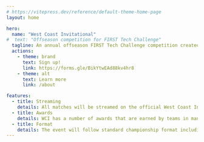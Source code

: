 ```yaml
---
# https://vitepress.dev/reference/default-theme-home-page
layout: home

hero:
  name: "West Coast Invitational"
#  text: "Offseason competition for FIRST Tech Challenge"
  tagline: An annual offseason FIRST Tech Challenge competition created to highlight team's true potential and to show off what they have accomplished this year in a fun but competitive event.
  actions:
    - theme: brand
      text: Sign up!
      link: https://forms.gle/BikYtwEAd88kv4hr8
    - theme: alt
      text: Learn more
      link: /about

features:
  - title: Streaming
    details: All matches will be streamed on the official West Coast Invitational YouTube channel and will be available for playback
  - title: Awards
    details: WCI has a number of awards that are earned by teams in many different ways
  - title: Format
    details: The event will follow standard championship format including judging, qualifications, alliance selection, eliminations, and awards.
---
```


